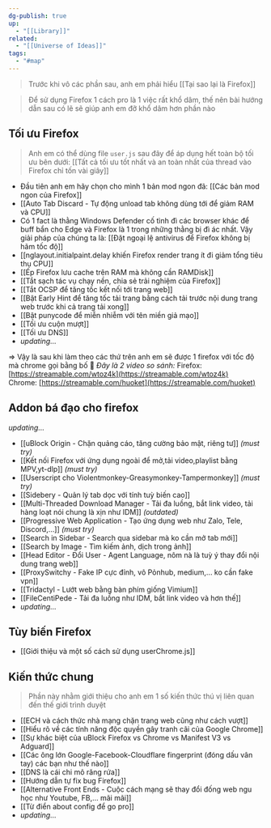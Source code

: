 ```yaml
---
dg-publish: true
up:
  - "[[Library]]"
related:
  - "[[Universe of Ideas]]"
tags:
  - "#map"
---
```

> Trước khi vô các phần sau, anh em phải hiểu [[Tại sao lại là Firefox]]

> Để sử dụng Firefox 1 cách pro là 1 việc rất khổ dâm, thế nên bài hướng dẫn sau có lẽ sẽ giúp anh em đỡ khổ dâm hơn phần nào 
## Tối ưu Firefox

> Anh em có thể dùng file `user.js` sau đây để áp dụng hết toàn bộ tối ưu bên dưới: [[Tất cả tối ưu tốt nhất và an toàn nhất của thread vào Firefox chỉ tốn vài giây]]
- Đầu tiên anh em hãy chọn cho mình 1 bản mod ngon đã: [[Các bản mod ngon của Firefox]]
- [[Auto Tab Discard - Tự động unload tab không dùng tới để giảm RAM và CPU]]
- Có 1 fact là thằng Windows Defender cố tình đì các browser khác để buff bẩn cho Edge và Firefox là 1 trong những thằng bị đì ác nhất. Vậy giải pháp của chúng ta là: [[Đặt ngoại lệ antivirus để Firefox không bị hãm tốc độ]]
- [[nglayout.initialpaint.delay khiến Firefox render trang ít đi giảm tổng tiêu thụ CPU]]
- [[Ép Firefox lưu cache trên RAM mà không cần RAMDisk]]
- [[Tắt sạch tác vụ chạy nền, chia sẻ trải nghiệm của Firefox]]
- [[Tắt OCSP để tăng tốc kết nối tới trang web]]
- [[Bật Early Hint để tăng tốc tải trang bằng cách tải trước nội dung trang web trước khi cả trang tải xong]]
- [[Bật punycode để miễn nhiễm với tên miền giả mạo]]
- [[Tối ưu cuộn mượt]]
- [[Tối ưu DNS]]
- *updating...*

=> Vậy là sau khi làm theo các thứ trên anh em sẽ được 1 firefox với tốc độ mà chrome gọi bằng bố 🤪
*Đây là 2 video so sánh:*
Firefox: [https://streamable.com/wtoz4k](https://streamable.com/wtoz4k)  
Chrome: [https://streamable.com/huoket](https://streamable.com/huoket)

## Addon bá đạo cho firefox
*updating...*
- [[uBlock Origin - Chặn quảng cáo, tăng cường bảo mật, riêng tư]] *(must try)*
- [[Kết nối Firefox với ứng dụng ngoài để mở,tải video,playlist bằng MPV,yt-dlp]] *(must try)*
- [[Userscript cho Violentmonkey-Greasymonkey-Tampermonkey]] *(must try)*
- [[Sidebery - Quản lý tab dọc với tính tuỳ biến cao]]
- [[Multi-Threaded Download Manager - Tải đa luồng, bắt link video, tải hàng loạt nói chung là xịn như IDM]] *(outdated)*
- [[Progressive Web Application - Tạo ứng dụng web như Zalo, Tele, Discord,...]] *(must try)*
- [[Search in Sidebar - Search qua sidebar mà ko cần mở tab mới]]
- [[Search by Image - Tìm kiếm ảnh, dịch trong ảnh]]
- [[Head Editor - Đổi User - Agent Language, nôm nà là tuỳ ý thay đổi nội dung trang web]]
- [[ProxySwitchy - Fake IP cực đỉnh, vô Pỏnhub, medium,... ko cần fake vpn]]
- [[Tridactyl - Lướt web bằng bàn phím giống Vimium]]
- [[FileCentiPede - Tải đa luồng như IDM, bắt link video và hơn thế]]
- *updating...*

## Tùy biến Firefox 
- [[Giới thiệu và một số cách sử dụng userChrome.js]]


## Kiến thức chung

> Phần này nhằm giới thiệu cho anh em 1 số kiến thức thú vị liên quan đến thế giới trình duyệt

- [[ECH và cách thức nhà mạng chặn trang web cũng như cách vượt]]
- [[Hiểu rõ về các tính năng độc quyền gây tranh cãi của Google Chrome]]
- [[Sự khác biệt của uBlock Firefox vs Chrome vs Manifest V3 vs Adguard]]
- [[Các ông lớn Google-Facebook-Cloudflare fingerprint (đóng dấu vân tay) các bạn như thế nào]]
- [[DNS là cái chi mô răng rứa]]
- [[Hướng dẫn tự fix bug Firefox]]
- [[Alternative Front Ends - Cuộc cách mạng sẽ thay đổi đống web ngu học như Youtube, FB,... mãi mãi]]
- [[Từ điển about config để go pro]]
- *updating...*